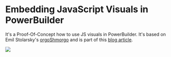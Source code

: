 Embedding JavaScript Visuals in PowerBuilder
==========================

It's a Proof-Of-Concept how to use JS visuals in PowerBuilder. It's based on Emil Stolarsky's  [orgoShmorgo](https://github.com/EmilS/orgoShmorgo) and is part of this  [blog article](http://scn.sap.com/people/benjaminkemner/blog/2014/10/13/embedding-javascript-in-powerbuilder).

![](http://www.devbar.de/wp-content/uploads/2014/10/JsExample.png)





